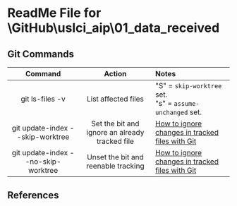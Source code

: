 # ReadMe File for \GitHub\uslci_aip\01_data_received

## Git Commands
| Command | Action | Notes |
|:-------:|:------:|:------|
| git ls-files -v | List affected files | "S" = `skip-worktree` set.<br>"s" = `assume-unchanged` set.
| git update-index --skip-worktree <file> | Set the bit and ignore an already tracked file | [How to ignore changes in tracked files with Git][update-index]
| git update-index --no-skip-worktree <file> | Unset the bit and reenable tracking | [How to ignore changes in tracked files with Git][update-index]

## References
[update-index]: http://blog.stephan-partzsch.de/how-to-ignore-changes-in-tracked-files-with-git/
